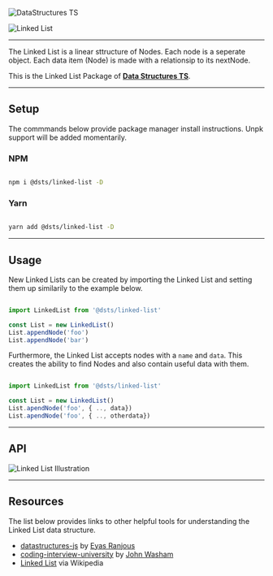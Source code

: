 ![DataStructures TS](https://jeffry.in/assets/datastructures-ts/datastructures-ts.svg)

![Linked List](https://jeffry.in/assets/datastructures-ts/linked-list.svg)

----

The Linked List is a linear sttructure of Nodes. Each node is a seperate object.
Each data item (Node) is made with a relationsip to its nextNode.

This is the Linked List Package of [**Data Structures TS**](https://github.com/yowainwright/datastructures-ts).

----

## Setup

The commmands below provide package manager install instructions. Unpk support will be added momentarily.

### NPM

```sh

npm i @dsts/linked-list -D

```

### Yarn

```sh

yarn add @dsts/linked-list -D

```

----

## Usage

New Linked Lists can be created by importing the Linked List and setting them up similarily to the example below.

```javascript

import LinkedList from '@dsts/linked-list'

const List = new LinkedList()
List.appendNode('foo')
List.appendNode('bar')

```

Furthermore, the Linked List accepts nodes with a `name` and `data`. This creates the ability to find Nodes and also contain useful data with them.

```javascript

import LinkedList from '@dsts/linked-list'

const List = new LinkedList()
List.apendNode('foo', { .., data})
List.apendNode('foo', { .., otherdata})

```

----

## API

![Linked List Illustration](https://jeffry.in/assets/datastructures-ts/linked-list-il.svg)

----

## Resources

The list below provides links to other helpful tools for understanding the Linked List data structure.

- [datastructures-js](https://github.com/datastructures-js/linked-list) by [Eyas Ranjous](https://github.com/eyas-ranjous)
- [coding-interview-university](https://github.com/jwasham/coding-interview-university#linked-lists) by [John Washam](https://github.com/jwasham)
- [Linked List](https://en.wikipedia.org/wiki/Linked_list) via Wikipedia

